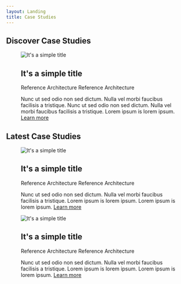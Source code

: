 ```yaml
---
layout: Landing
title: Case Studies
---
```


## Discover Case Studies

<figure class="main-card main-card_size_large">
  <img
    class="main-card__image"
    src="https://picsum.photos/200/300"
    alt="It's a simple title"
  >
  <figcaption class="main-card__body">
    <h2 class="main-card__title">
      It's a simple title
    </h2>
    <div class="main-card__wrapper">
      <span class="main-card__tag">
        Reference Architecture
      </span>
      <span class="main-card__tag">
        Reference Architecture
      </span>
    </div>
    <p class="main-card__text">
      Nunc ut sed odio non sed dictum. Nulla vel morbi faucibus facilisis a tristique. Nunc ut sed odio non sed dictum. Nulla vel morbi faucibus facilisis a tristique. Lorem ipsum is lorem ipsum. <a class="main-card__link" href="#">Learn more</a>
    </p>
  </figcaption>
</figure>

## Latest Case Studies

<figure class="main-card">
  <img
    class="main-card__image"
    src="https://picsum.photos/200/300"
    alt="It's a simple title"
  >
  <figcaption class="main-card__body">
    <h2 class="main-card__title">
      It's a simple title
    </h2>
    <div class="main-card__wrapper">
      <span class="main-card__tag">
        Reference Architecture
      </span>
      <span class="main-card__tag">
        Reference Architecture
      </span>
    </div>
    <p class="main-card__text">
      Nunc ut sed odio non sed dictum. Nulla vel morbi faucibus facilisis a tristique. Lorem ipsum is lorem ipsum. Lorem ipsum is lorem ipsum. <a class="main-card__link" href="#">Learn more</a>
    </p>
  </figcaption>
</figure>

<figure class="main-card">
  <img
    class="main-card__image"
    src="https://picsum.photos/200/300"
    alt="It's a simple title"
  >
  <figcaption class="main-card__body">
    <h2 class="main-card__title">
      It's a simple title
    </h2>
    <div class="main-card__wrapper">
      <span class="main-card__tag">
        Reference Architecture
      </span>
      <span class="main-card__tag">
        Reference Architecture
      </span>
    </div>
    <p class="main-card__text">
      Nunc ut sed odio non sed dictum. Nulla vel morbi faucibus facilisis a tristique. Lorem ipsum is lorem ipsum. Lorem ipsum is lorem ipsum. <a class="main-card__link" href="#">Learn more</a>
    </p>
  </figcaption>
</figure>